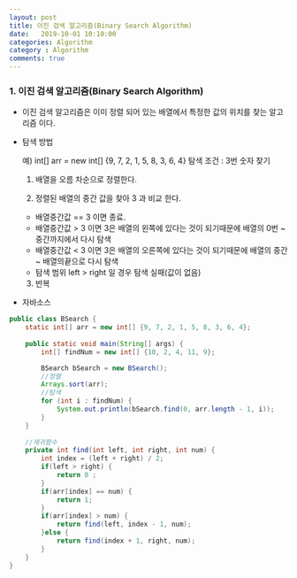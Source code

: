 ```yaml
---
layout: post
title: 이진 검색 알고리즘(Binary Search Algorithm)
date:   2019-10-01 10:10:00
categories: Algorithm
category : Algorithm
comments: true 
---
```


### 1. 이진 검색 알고리즘(Binary Search Algorithm)

- 이진 검색 알고리즘은 이미 정렬 되어 있는 배열에서 특정한 값의 위치를 찾는 알고리즘 이다.  
  
- 탐색 방법  

    예) int[] arr = new int[] {9, 7, 2, 1, 5, 8, 3, 6, 4}
    탐색 조건 : 3번 숫자 찾기
    
    1) 배열을 오름 차순으로 정렬한다.
    
    2) 정렬된 배열의 중간 값을 찾아 3 과 비교 한다.
    
    - 배열중간값 == 3 이면 종료.
    - 배열중간값 > 3 이면 3은 배열의 왼쪽에 있다는 것이 되기때문에 배열의 0번 ~ 중간까지에서 다시 탐색
    - 배열중간값 < 3 이면 3은 배열의 오른쪽에 있다는 것이 되기때문에 배열의 중간 ~ 배열의끝으로 다시 탐색
    - 탐색 범위 left > right 일 경우 탐색 실패(값이 없음)
        
    3) 반복
    
- 자바소스

```java
public class BSearch {
	static int[] arr = new int[] {9, 7, 2, 1, 5, 8, 3, 6, 4};
	
	public static void main(String[] args) {
		int[] findNum = new int[] {10, 2, 4, 11, 9};

		BSearch bSearch = new BSearch();
		//정렬
		Arrays.sort(arr);
		//탐색
		for (int i : findNum) {
			System.out.println(bSearch.find(0, arr.length - 1, i));
		}
	}
	
    //재귀함수
	private int find(int left, int right, int num) {
		int index = (left + right) / 2;
		if(left > right) {
			return 0 ;
		}
		if(arr[index] == num) {
			return 1;
		}
		if(arr[index] > num) {
			return find(left, index - 1, num);
		}else {
			return find(index + 1, right, num);
		}
	}
}
```
